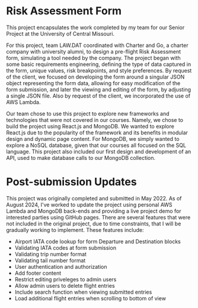 # Risk Assessment Form

This project encapsulates the work completed by my team for our Senior Project at the University of Central Missouri.

For this project, team LAW.DAT coordinated with Charter and Go, a charter company with university alumni, to design a pre-flight Risk Assessment form, simulating a tool needed by the company. The project began with some basic requirements engineering, defining the type of data captured in the form, unique values, risk breakpoints, and style preferences. By request of the client, we focused on developing the form around a singular JSON object representing the form data, allowing for easy modification of the form submission, and later the viewing and editing of the form, by adjusting a single JSON file. Also by request of the client, we incorporated the use of AWS Lambda.

Our team chose to use this project to explore new frameworks and technologies that were not covered in our courses. Namely, we chose to build the project using React.js and MongoDB. We wanted to explore React.js due to the popularity of the framework and its benefits in modular design and dynamic page content. For MongoDB, we simply wanted to explore a NoSQL database, given that our courses all focused on the SQL language. This project also included our first design and development of an API, used to make database calls to our MongoDB collection.

# Post-submission Updates

This project was originally completed and submitted in May 2022. As of August 2024, I've worked to update the project using personal AWS Lambda and MongoDB back-ends and providing a live project demo for interested parties using GitHub pages. There are several features that were not included in the original project, due to time constraints, that I will be gradually working to implement. These features include:

* Airport IATA code lookup for form Departure and Destination blocks
* Validating IATA codes at form submission
* Validating trip number format 
* Validating tail number format 
* User authentication and authorization
* Add footer content
* Restrict editing priveleges to admin users
* Allow admin users to delete flight entries
* Include search function when viewing submitted entries
* Load additional flight entries when scrolling to bottom of view
